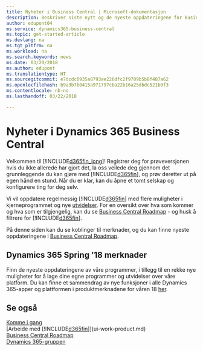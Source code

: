 ```yaml
---
title: Nyheter i Business Central | Microsoft-dokumentasjon
description: Beskriver siste nytt og de nyeste oppdateringene for Business Central.
author: edupont04
ms.service: dynamics365-business-central
ms.topic: get-started-article
ms.devlang: na
ms.tgt_pltfrm: na
ms.workload: na
ms.search.keywords: news
ms.date: 03/20/2018
ms.author: edupont
ms.translationtype: HT
ms.sourcegitcommit: e7dcdc0935a8793ae226dfc2f9709b5b8f487a62
ms.openlocfilehash: b9a3b7b0415a971797cba22b16a25dbdc521b0f3
ms.contentlocale: nb-no
ms.lasthandoff: 03/22/2018

---
```

# <a name="whats-new-in-dynamics-365-business-central"></a>Nyheter i Dynamics 365 Business Central
Velkommen til [!INCLUDE[d365fin_long](includes/d365fin_long_md.md)]! Registrer deg for prøveversjonen hvis du ikke allerede har gjort det, la oss veilede deg gjennom det grunnleggende du kan gjøre med [!INCLUDE[d365fin](includes/d365fin_md.md)], og prøv deretter ut på egen hånd en stund. Når du er klar, kan du åpne et tomt selskap og konfigurere ting for deg selv.  

Vi vil oppdatere regelmessig [!INCLUDE[d365fin](includes/d365fin_md.md)] med flere muligheter i kjerneprogrammet og nye [utvidelser](ui-extensions.md). For en oversikt over hva som kommer og hva som er tilgjengelig, kan du se [Business Central Roadmap](https://roadmap.dynamics.com/) - og husk å filtrere for [!INCLUDE[d365fin](includes/d365fin_md.md)].  

På denne siden kan du se koblinger til merknader, og du kan finne nyeste oppdateringene i [Business Central Roadmap](https://roadmap.dynamics.com/).

## <a name="dynamics-365-spring-18-release-notes"></a>Dynamics 365 Spring '18 merknader
Finn de nyeste oppdateringene av våre programmer, i tillegg til en rekke nye muligheter for å lage dine egne programmer og utvidelser over våre platform. Du kan finne et sammendrag av nye funksjoner i alle Dynamics 365-apper og plattformen i produktmerknadene for våren 18 [her](https://aka.ms/businessappsreleasenotes).


## <a name="see-also"></a>Se også
[Komme i gang](product-get-started.md)  
[Arbeide med [!INCLUDE[d365fin](includes/d365fin_md.md)]](ui-work-product.md)  
[Business Central Roadmap](https://roadmap.dynamics.com/)  
[Dynamics 365-gruppen](https://community.dynamics.com/business/)  


